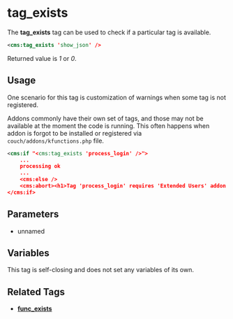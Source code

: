 # tag_exists

The **tag_exists** tag can be used to check if a particular tag is available.

```xml
<cms:tag_exists 'show_json' />
```

Returned value is *1* or *0*.

## Usage

One scenario for this tag is customization of warnings when some tag is not registered.

Addons commonly have their own set of tags, and those may not be available at the moment the code is running. This often happens when addon is forgot to be installed or registered via `couch/addons/kfunctions.php` file.

```xml
<cms:if "<cms:tag_exists 'process_login' />">
    ...
    processing ok
    ...
    <cms:else />
    <cms:abort><h1>Tag 'process_login' requires 'Extended Users' addon! Please re-enable it in 'kfunctions.php'.</h1></cms:abort>
</cms:if>
```

## Parameters

* unnamed

## Variables

This tag is self-closing and does not set any variables of its own.

## Related Tags

* [**func_exists**](./func_exists.md)
